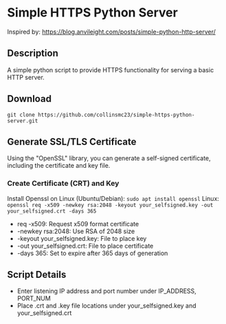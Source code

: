 # Simple HTTPS Python Server
Inspired by: https://blog.anvileight.com/posts/simple-python-http-server/

## Description
A simple python script to provide HTTPS functionality for serving a basic HTTP server. 

## Download
`git clone https://github.com/collinsmc23/simple-https-python-server.git`

## Generate SSL/TLS Certificate
Using the "OpenSSL" library, you can generate a self-signed certificate, including the certificate and key file. 

### Create Certificate (CRT) and Key
Install Openssl on Linux (Ubuntu/Debian): `sudo apt install openssl`
Linux: `openssl req -x509 -newkey rsa:2048 -keyout your_selfsigned.key -out your_selfsigned.crt -days 365`
* req -x509: Request x509 format certificate
* -newkey rsa:2048: Use RSA of 2048 size
* -keyout your_selfsigned.key: File to place key
* -out your_selfsigned.crt: File to place certificate 
* -days 365: Set to expire after 365 days of generation

## Script Details
* Enter listening IP address and port number under IP_ADDRESS, PORT_NUM
* Place .crt and .key file locations under your_selfsigned.key and your_selfsigned.crt
